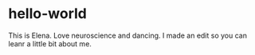 # hello-world
This is Elena. Love neuroscience and dancing.
I made an edit so you can leanr a little bit about me. 
